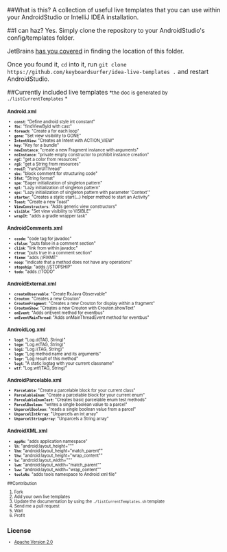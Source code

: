 ##What is this?
A collection of useful live templates that you can use within your AndroidStudio or IntelliJ IDEA installation.

##I can haz?
Yes. Simply clone the repository to your AndroidStudio's config/templates folder.

JetBrains [has you covered](https://www.jetbrains.com/idea/webhelp/live-templates.html) in finding the location of this folder.

Once you found it, `cd` into it, run `git clone https://github.com/keyboardsurfer/idea-live-templates .` and restart AndroidStudio.

##Currently included live templates
<small>*the doc is generated by `./listCurrentTemplates` *<small>

### Android.xml
- **`const`**: "Define android style int constant"
- **`fbc`**: "findViewById with cast"
- **`foreach`**: "Create a for each loop"
- **`gone`**: "Set view visibility to GONE"
- **`IntentView`**: "Creates an Intent with ACTION_VIEW"
- **`key`**: "Key for a bundle"
- **`newInstance`**: "create a new Fragment instance with arguments"
- **`noInstance`**: "private empty constructor to prohibit instance creation"
- **`rgC`**: "get a color from resources"
- **`rgS`**: "get a String from resources"
- **`rouiT`**: "runOnUIThread"
- **`sbc`**: "block comment for structuring code"
- **`Sfmt`**: "String format"
- **`spe`**: "Eager initialization of singleton pattern"
- **`spl`**: "Lazy initialization of singleton pattern"
- **`spc`**: "Lazy initialization of singleton pattern with parameter 'Context'"
- **`starter`**: "Creates a static start(...) helper method to start an Activity"
- **`Toast`**: "Create a new Toast"
- **`ViewConstructors`**: "Adds generic view constructors"
- **`visible`**: "Set view visibility to VISIBLE"
- **`wrapIt`**: "adds a gradle wrapper task"

### AndroidComments.xml
- **`ccode`**: "code tag for javadoc"
- **`cfalse`**: "puts false in a comment section"
- **`clink`**: "link from within javadoc"
- **`ctrue`**: "puts true in a comment section"
- **`fixme`**: "adds //FIXME"
- **`noop`**: "indicate that a method does not have any operations"
- **`stopship`**: "adds //STOPSHIP"
- **`todo`**: "adds //TODO"

### AndroidExternal.xml
- **`createObservable`**: "Create RxJava Observable"
- **`Crouton`**: "Creates a new Crouton"
- **`CroutonFragment`**: "Creates a new Crouton for display within a fragment"
- **`CroutonShow`**: "Creates a new Crouton with Crouton.showText"
- **`onEvent`**: "Adds onEvent method for eventbus"
- **`onEventMainThread`**: "Adds onMainThreadEvent method for eventbus"

### AndroidLog.xml
- **`logd`**: "Log.d(TAG, String)"
- **`loge`**: "Log.e(TAG, String)"
- **`logi`**: "Log.i(TAG, String)"
- **`logm`**: "Log method name and its arguments"
- **`logr`**: "Log result of this method"
- **`logt`**: "A static logtag with your current classname"
- **`wtf`**: "Log.wtf(TAG, String)"

### AndroidParcelable.xml
- **`Parcelable`**: "Create a parcelable block for your current class"
- **`ParcelableEnum`**: "Create a parcelable block for your current enum"
- **`ParcelableEnumTest`**: "Creates basic parcelable enum test methods"
- **`ParcelBoolean`**: "writes a single boolean value to a parcel"
- **`UnparcelBoolean`**: "reads a single boolean value from a parcel"
- **`UnparcelIntArray`**: "Unparcels an int array"
- **`UnparcelStringArray`**: "Unparcels a String array"

### AndroidXML.xml
- **`appNs`**: "adds application namespace"
- **`lh`**: "android:layout_height=&quot;&quot;"
- **`lhm`**: "android:layout_height=&quot;match_parent&quot;"
- **`lhw`**: "android:layout_height=&quot;wrap_content&quot;"
- **`lw`**: "android:layout_width=&quot;&quot;"
- **`lwm`**: "android:layout_width=&quot;match_parent&quot;"
- **`lww`**: "android:layout_width=&quot;wrap_content&quot;"
- **`toolsNs`**: "adds tools namespace to Android xml file"

##Contribution
1. Fork
2. Add your own live templates
3. Update the documentation by using the `./listCurrentTemplates.sh` template
4. Send me a pull request
5. Wait
6. Profit

## License

* [Apache Version 2.0](http://www.apache.org/licenses/LICENSE-2.0.html)
